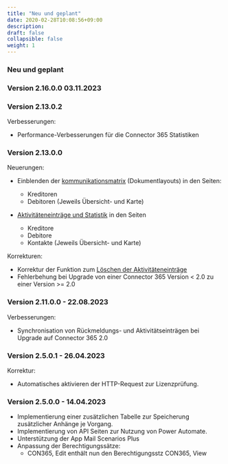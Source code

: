```yaml
---
title: "Neu und geplant"
date: 2020-02-28T10:08:56+09:00
description: 
draft: false
collapsible: false
weight: 1
---
```


### Neu und geplant

### Version 2.16.0.0 03.11.2023

### Version 2.13.0.2
Verbesserungen:
- Performance-Verbesserungen für die Connector 365 Statistiken

### Version 2.13.0.0
Neuerungen:
- Einblenden der [kommunikationsmatrix](/de-de/apps/base/first-steps/setup/communication-matrix/) (Dokumentlayouts) in den Seiten:
  * Kreditoren 
  * Debitoren
  (Jeweils Übersicht- und Karte)

- [Aktivitäteneinträge und Statistik](de-de/apps/base/first-steps/setup/infobox-extensions/) in den Seiten
  * Kreditore
  * Debitore
  * Kontakte
  (Jeweils Übersicht- und Karte)

Korrekturen:
- Korrektur der Funktion zum [Löschen der Aktivitäteneinträge](de-de/apps/base/first-steps/setup/delete-activity-files/)
- Fehlerbehung bei Upgrade von einer Connector 365 Version < 2.0 zu einer Version >= 2.0

### Version 2.11.0.0 - 22.08.2023
 Verbesserungen:
  * Synchronisation von Rückmeldungs- und Aktivitätseinträgen bei Upgrade auf Connector 365 2.0

### Version 2.5.0.1 - 26.04.2023
Korrektur:
- Automatisches aktivieren der HTTP-Request zur Lizenzprüfung.
### Version 2.5.0.0 - 14.04.2023
- Implementierung einer zusätzlichen Tabelle zur Speicherung zusätzlicher Anhänge je Vorgang.
- Implementierung von API Seiten zur Nutzung von Power Automate.
- Unterstützung der App Mail Scenarios Plus
- Anpassung der Berechtigungssätze:
  - CON365, Edit enthält nun den Berechtigungsstz CON365, View 